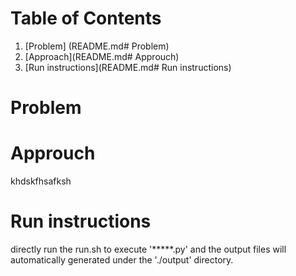 # Table of Contents
1. [Problem] (README.md# Problem)
2. [Approach](README.md# Approuch)
3. [Run instructions](README.md# Run instructions)

# Problem

# Approuch
khdskfhsafksh
# Run instructions

directly run the run.sh to execute '*****.py' and the output files will automatically generated under the './output' directory.
